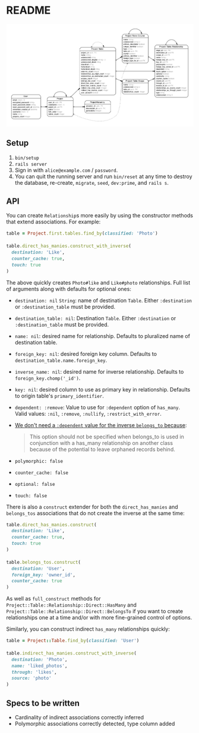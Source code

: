 # README

![Domain Model](erd.png?raw=true "Domain Model")

## Setup

 1. `bin/setup`
 2. `rails server`
 3. Sign in with `alice@example.com` / `password`.
 4. You can quit the running server and run `bin/reset` at any time to destroy the database, re-create, `migrate`, `seed`, `dev:prime`, and `rails s`.

## API

You can create `Relationship`s more easily by using the constructor methods that extend associations. For example:

```ruby
table = Project.first.tables.find_by(classified: 'Photo')

table.direct_has_manies.construct_with_inverse(
  destination: 'Like',
  counter_cache: true,
  touch: true
)
```

The above quickly creates `Photo#like` and `Like#photo` relationships. Full list of arguments along with defaults for optional ones:

 - `destination: nil` `String`: name of destination `Table`. Either `:destination` or `:destination_table` must be provided.
 - `destination_table: nil`:  Destination `Table`. Either `:destination` or `:destination_table` must be provided.
 - `name: nil`: desired name for relationship. Defaults to pluralized name of destination table.
 - `foreign_key: nil`: desired foreign key column. Defaults to `destination_table.name.foreign_key`.
 - `inverse_name: nil`: desired name for inverse relationship. Defaults to `foreign_key.chomp('_id')`.
 - `key: nil`: desired column to use as primary key in relationship. Defaults to origin table's `primary_identifier`.
 - `dependent: :remove`: Value to use for `:dependent` option of `has_many`. Valid values: `:nil`, `:remove`, `:nullify`, `:restrict_with_error`.
 - [We don't need a `:dependent` value for the inverse `belongs_to` because](https://api.rubyonrails.org/v6.1.4/classes/ActiveRecord/Associations/ClassMethods.html#method-i-belongs_to):

    > This option should not be specified when belongs_to is used in conjunction with a has_many relationship on another class because of the potential to leave orphaned records behind.
 - `polymorphic: false`
 - `counter_cache: false`
 - `optional: false`
 - `touch: false`

There is also a `construct` extender for both the `direct_has_manies` and `belongs_tos` associations that do not create the inverse at the same time:

```ruby
table.direct_has_manies.construct(
  destination: 'Like',
  counter_cache: true,
  touch: true
)

table.belongs_tos.construct(
  destination: 'User',
  foreign_key: 'owner_id',
  counter_cache: true
)
``` 

As well as `full_construct` methods for `Project::Table::Relationship::Direct::HasMany` and `Project::Table::Relationship::Direct::BelongsTo` if you want to create relationships one at a time and/or with more fine-grained control of options.

Similarly, you can construct indirect `has_many` relationships quickly:

```ruby
table = Project::Table.find_by(classified: 'User')

table.indirect_has_manies.construct_with_inverse(
  destination: 'Photo',
  name: 'liked_photos',
  through: 'likes',
  source: 'photo'
)
```

## Specs to be written

 - Cardinality of indirect associations correctly inferred
 - Polymorphic associations correctly detected, type column added
